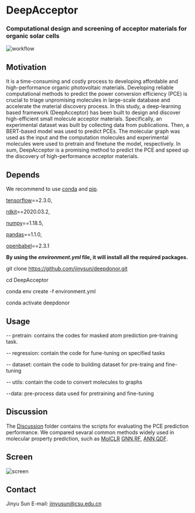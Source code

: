 # DeepAcceptor

### **Computational design and screening of acceptor materials for organic solar cells**

![workflow](H:\library\NFA-BERT\workflow.jpg)

## Motivation

It is a time-consuming and costly process to developing affordable and high-performance organic photovoltaic materials. Developing reliable computational methods to predict the power conversion efficiency (PCE) is crucial to triage unpromising molecules in large-scale database and accelerate the material discovery process. In this study, a deep-learning based framework (DeepAcceptor) has been built to design and discover high-efficient small molecule acceptor materials. Specifically, an experimental dataset was built by collecting data from publications. Then, a BERT-based model was used to predict PCEs. The molecular graph was used as the input and the computation molecules and experimental molecules were used to pretrain and finetune the model, respectively. In sum, DeepAcceptor is a promising method to predict the PCE and speed up the discovery of high-performance acceptor materials.

## Depends

We recommend to use [conda](https://conda.io/docs/user-guide/install/download.html) and [pip](https://pypi.org/project/pip/).

[tensorflow](www.tensorflow.org)==2.3.0, 

[rdkit](https://rdkit.org/)==2020.03.2, 

[numpy](https://numpy.org/)==1.18.5, 

[pandas](http://pandas.pydata.org/)==1.1.0, 

[openbabel](http://openbabel.org/wiki/Main_Page)==2.3.1

**By using the *environment.yml* file, it will install all the required packages.**

git clone https://github.com/jinysun/deepdonor.git

cd DeepAcceptor

conda env create -f environment.yml

conda activate deepdonor

## Usage

-- pretrain:
    contains the codes for masked atom prediction pre-training task.
    
-- regression:
    contain the code for fune-tuning on specified tasks
    
-- dataset:
    contain the code to building dataset for pre-traing and fine-tuning 
    
-- utils:
    contain the code to convert molecules to graphs
    
 --data:
    pre-process data used for pretraining and fine-tuning 

## Discussion 

The [Discussion](https://github.com/JinYSun/DeepDonor/tree/main/discussion) folder contains the scripts for evaluating the PCE prediction performance.  We compared sevaral common methods widely used in molecular property prediction, such as [MolCLR](https://github.com/JinYSun/DeepAcceptor/blob/main/discussion/MolCLR.py) [GNN](https://github.com/JinYSun/DeepAcceptor/blob/main/discussion/GNN.py),[RF](https://github.com/JinYSun/DeepAcceptor/blob/main/discussion/RF.py), [ANN](https://github.com/JinYSun/DeepDonor/blob/main/discussion/ANN.py),[QDF](https://github.com/JinYSun/DeepAcceptor/blob/main/discussion/QDF.py).

## Screen

![screen](H:\library\NFA-BERT\screen.jpg)

## Contact

Jinyu Sun E-mail: [jinyusun@csu.edu.cn](mailto:jinyusun@csu.edu.cn)
